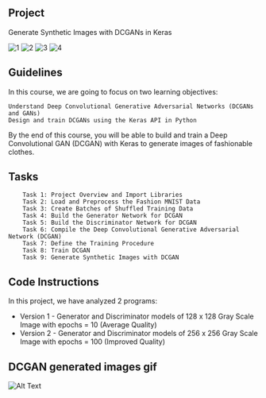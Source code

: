 ## Project
Generate Synthetic Images with DCGANs in Keras

![1](https://img.shields.io/badge/Platform-AWS%20SageMaker-orange) 
![2](https://img.shields.io/badge/Kernel-TensorFlow%202%20GPU%20Optimized-green) 
![3](https://img.shields.io/badge/Instance-4%20vCPU%20%2B%2016%20GiB%20%2B%201%20GPU-blue) 
![4](https://img.shields.io/badge/Dataset-Fashion%20MNIST-red)

## Guidelines
In this course, we are going to focus on two learning objectives:

    Understand Deep Convolutional Generative Adversarial Networks (DCGANs and GANs)
    Design and train DCGANs using the Keras API in Python

By the end of this course, you will be able to build and train a Deep Convolutional GAN (DCGAN) with Keras to generate images of fashionable clothes.

## Tasks
```
    Task 1: Project Overview and Import Libraries
    Task 2: Load and Preprocess the Fashion MNIST Data
    Task 3: Create Batches of Shuffled Training Data
    Task 4: Build the Generator Network for DCGAN
    Task 5: Build the Discriminator Network for DCGAN
    Task 6: Compile the Deep Convolutional Generative Adversarial Network (DCGAN)
    Task 7: Define the Training Procedure
    Task 8: Train DCGAN
    Task 9: Generate Synthetic Images with DCGAN
```
## Code Instructions
In this project, we have analyzed 2 programs:
  * Version 1 - Generator and Discriminator models of 128 x 128 Gray Scale Image with epochs = 10 (Average Quality)
  * Version 2 - Generator and Discriminator models of 256 x 256 Gray Scale Image with epochs = 100 (Improved Quality)
  
## DCGAN generated images gif

![Alt Text](https://media.giphy.com/media/3yCSuhCERwrVhH0Hqx/giphy.gif)

